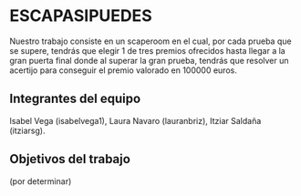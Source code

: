 # ESCAPASIPUEDES

Nuestro trabajo consiste en un scaperoom en el cual, por cada prueba que se supere, tendrás que elegir 1 de tres premios ofrecidos hasta llegar a la gran puerta final donde al superar la gran prueba, tendrás que resolver un acertijo para conseguir el premio valorado en 100000 euros.

## Integrantes del equipo

Isabel Vega (isabelvega1), Laura Navaro (lauranbriz), Itziar Saldaña (itziarsg).

## Objetivos del trabajo

(por determinar)
